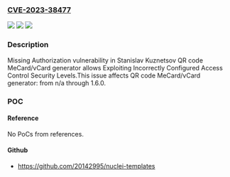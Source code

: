 ### [CVE-2023-38477](https://cve.mitre.org/cgi-bin/cvename.cgi?name=CVE-2023-38477)
![](https://img.shields.io/static/v1?label=Product&message=QR%20code%20MeCard%2FvCard%20generator&color=blue)
![](https://img.shields.io/static/v1?label=Version&message=n%2Fa&color=blue)
![](https://img.shields.io/static/v1?label=Vulnerability&message=CWE-862%20Missing%20Authorization&color=brighgreen)

### Description

Missing Authorization vulnerability in Stanislav Kuznetsov QR code MeCard/vCard generator allows Exploiting Incorrectly Configured Access Control Security Levels.This issue affects QR code MeCard/vCard generator: from n/a through 1.6.0.

### POC

#### Reference
No PoCs from references.

#### Github
- https://github.com/20142995/nuclei-templates

